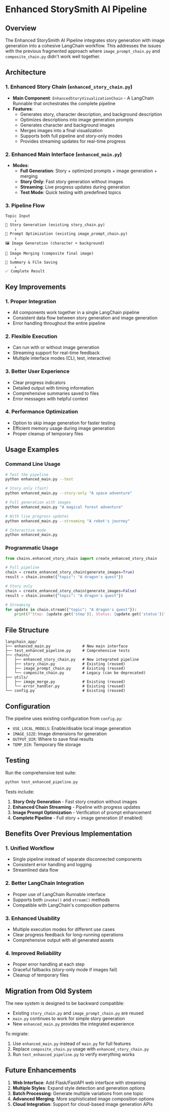# Enhanced StorySmith AI Pipeline

## Overview

The Enhanced StorySmith AI Pipeline integrates story generation with image generation into a cohesive LangChain workflow. This addresses the issues with the previous fragmented approach where `image_prompt_chain.py` and `composite_chain.py` didn't work well together.

## Architecture

### 1. Enhanced Story Chain (`enhanced_story_chain.py`)
- **Main Component**: `EnhancedStoryVisualizationChain` - A LangChain Runnable that orchestrates the complete pipeline
- **Features**:
  - Generates story, character description, and background description
  - Optimizes descriptions into image generation prompts
  - Generates character and background images
  - Merges images into a final visualization
  - Supports both full pipeline and story-only modes
  - Provides streaming updates for real-time progress

### 2. Enhanced Main Interface (`enhanced_main.py`)
- **Modes**:
  - **Full Generation**: Story + optimized prompts + image generation + merging
  - **Story Only**: Fast story generation without images
  - **Streaming**: Live progress updates during generation
  - **Test Mode**: Quick testing with predefined topics

### 3. Pipeline Flow

```
Topic Input
    ↓
📝 Story Generation (existing story_chain.py)
    ↓
🎨 Prompt Optimization (existing image_prompt_chain.py)
    ↓
🖼️ Image Generation (character + background)
    ↓
🔗 Image Merging (composite final image)
    ↓
📄 Summary & File Saving
    ↓
✅ Complete Result
```

## Key Improvements

### 1. **Proper Integration**
- All components work together in a single LangChain pipeline
- Consistent data flow between story generation and image generation
- Error handling throughout the entire pipeline

### 2. **Flexible Execution**
- Can run with or without image generation
- Streaming support for real-time feedback
- Multiple interface modes (CLI, test, interactive)

### 3. **Better User Experience**
- Clear progress indicators
- Detailed output with timing information
- Comprehensive summaries saved to files
- Error messages with helpful context

### 4. **Performance Optimization**
- Option to skip image generation for faster testing
- Efficient memory usage during image generation
- Proper cleanup of temporary files

## Usage Examples

### Command Line Usage

```bash
# Test the pipeline
python enhanced_main.py --test

# Story only (fast)
python enhanced_main.py --story-only "A space adventure"

# Full generation with images
python enhanced_main.py "A magical forest adventure"

# With live progress updates
python enhanced_main.py --streaming "A robot's journey"

# Interactive mode
python enhanced_main.py
```

### Programmatic Usage

```python
from chains.enhanced_story_chain import create_enhanced_story_chain

# Full pipeline
chain = create_enhanced_story_chain(generate_images=True)
result = chain.invoke({"topic": "A dragon's quest"})

# Story only
chain = create_enhanced_story_chain(generate_images=False)
result = chain.invoke({"topic": "A dragon's quest"})

# Streaming
for update in chain.stream({"topic": "A dragon's quest"}):
    print(f"Step: {update.get('step')}, Status: {update.get('status')}")
```

## File Structure

```
langchain_app/
├── enhanced_main.py              # New main interface
├── test_enhanced_pipeline.py     # Comprehensive tests
├── chains/
│   ├── enhanced_story_chain.py   # New integrated pipeline
│   ├── story_chain.py            # Existing (reused)
│   ├── image_prompt_chain.py     # Existing (reused)
│   └── composite_chain.py        # Legacy (can be deprecated)
├── utils/
│   ├── image_merge.py            # Existing (reused)
│   └── error_handler.py          # Existing (reused)
└── config.py                     # Existing (reused)
```

## Configuration

The pipeline uses existing configuration from `config.py`:

- `USE_LOCAL_MODELS`: Enable/disable local image generation
- `IMAGE_SIZE`: Image dimensions for generation
- `OUTPUT_DIR`: Where to save final results
- `TEMP_DIR`: Temporary file storage

## Testing

Run the comprehensive test suite:

```bash
python test_enhanced_pipeline.py
```

Tests include:
1. **Story Only Generation** - Fast story creation without images
2. **Enhanced Chain Streaming** - Pipeline with progress updates
3. **Image Prompt Optimization** - Verification of prompt enhancement
4. **Complete Pipeline** - Full story + image generation (if enabled)

## Benefits Over Previous Implementation

### 1. **Unified Workflow**
- Single pipeline instead of separate disconnected components
- Consistent error handling and logging
- Streamlined data flow

### 2. **Better LangChain Integration**
- Proper use of LangChain Runnable interface
- Supports both `invoke()` and `stream()` methods
- Compatible with LangChain's composition patterns

### 3. **Enhanced Usability**
- Multiple execution modes for different use cases
- Clear progress feedback for long-running operations
- Comprehensive output with all generated assets

### 4. **Improved Reliability**
- Proper error handling at each step
- Graceful fallbacks (story-only mode if images fail)
- Cleanup of temporary files

## Migration from Old System

The new system is designed to be backward compatible:

- Existing `story_chain.py` and `image_prompt_chain.py` are reused
- `main.py` continues to work for simple story generation
- New `enhanced_main.py` provides the integrated experience

To migrate:
1. Use `enhanced_main.py` instead of `main.py` for full features
2. Replace `composite_chain.py` usage with `enhanced_story_chain.py`
3. Run `test_enhanced_pipeline.py` to verify everything works

## Future Enhancements

1. **Web Interface**: Add Flask/FastAPI web interface with streaming
2. **Multiple Styles**: Expand style detection and generation options
3. **Batch Processing**: Generate multiple variations from one topic
4. **Advanced Merging**: More sophisticated image composition options
5. **Cloud Integration**: Support for cloud-based image generation APIs
